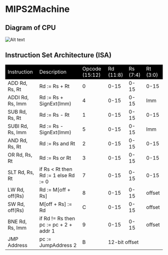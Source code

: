 # MIPS2Machine

## Diagram of CPU
![Alt text](https://raw.github.com/addamh/mips2machine/master/images/diagram.png)
## Instruction Set Architecture (ISA)
<table>
<tr><td style="background-color:#000; color: #FFF;">Instruction</td><td style="background-color:#000; color: #FFF;">Description</td><td style="background-color:#000; color: #FFF;">Opcode (15:12)</td><td style="background-color:#000; color: #FFF;">Rd
(11:8)</td><td style="background-color:#000; color: #FFF;">Rs (7:4)</td><td style="background-color:#000; color: #FFF;">Rt (3:0)</td></tr>
<tr><td>ADD Rd, Rs, Rt</td><td>Rd := Rs + Rt</td><td>0</td><td>0-15</td><td>0-15</td><td>0-15</td></tr>
<tr><td>ADDI Rd, Rs, Imm</td><td>Rd := Rs + SignExt(Imm)</td><td>4</td><td>0-15</td><td>0-15</td><td>Imm</td></tr>
<tr><td>SUB Rd, Rs, Rt</td><td>Rd := Rs - Rt</td><td>1</td><td>0-15</td><td>0-15</td><td>0-15</td></tr>
<tr><td>SUBI Rd, Rs, Imm</td><td>Rd := Rs - SignExt(Imm)</td><td>5</td><td>0-15</td><td>0-15</td><td>Imm</td></tr>
<tr><td>AND Rd, Rs, Rt</td><td>Rd := Rs and Rt</td><td>2</td><td>0-15</td><td>0-15</td><td>0-15</td></tr>
<tr><td>OR Rd, Rs, Rt</td><td>Rd := Rs or Rt</td><td>3</td><td>0-15</td><td>0-15</td><td>0-15</td></tr>
<tr><td>SLT Rd, Rs, Rt</td><td>if Rs < Rt then Rd := 1 else Rd := 0</td><td>7</td><td>0-15</td><td>0-15</td><td>0-15</td></tr>
<tr><td>LW Rd, off(Rs)</td><td>Rd := M[off + Rs]</td><td>8</td><td>0-15</td><td>0-15</td><td>offset</td></tr>
<tr><td>SW Rd, off(Rs)</td><td>M[off + Rs] := Rd</td><td>C</td><td>0-15</td><td>0-15</td><td>offset</td></tr>
<tr><td>BNE Rd, Rs, Imm</td><td>if Rd != Rs then pc := pc + 2 + addr 1</td><td>9</td><td>0-15</td><td>0-15</td><td>offset</td></tr>
<tr><td>JMP Address</td><td>pc := JumpAddress 2</td><td>B</td><td colspan=3>12-bit offset</td></tr>
</table>






